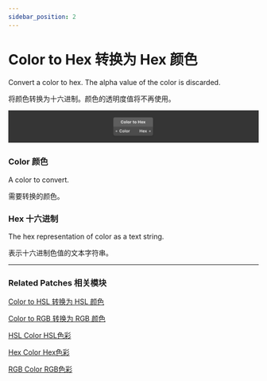 ```yaml
---
sidebar_position: 2
---
```


# Color to Hex 转换为 Hex 颜色

Convert a color to hex. The alpha value of the color is discarded.

将颜色转换为十六进制。颜色的透明度值将不再使用。

![Image](./../../../static/img/docs/Color/color-to-hex.png)

### Color 颜色

A color to convert.

需要转换的颜色。

### Hex 十六进制

The hex representation of color as a text string.

表示十六进制色值的文本字符串。

------

### Related Patches 相关模块

[Color to HSL 转换为 HSL 颜色](./Color%20to%20HSL.md)

[Color to RGB 转换为 RGB 颜色](./Color%20to%20RGB.md)

[HSL Color HSL色彩](./HSL%20Color.md)

[Hex Color Hex色彩](./Hex%20Color.md)

[RGB Color RGB色彩](./RGB%20Color.md)
